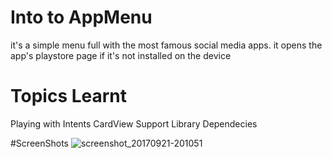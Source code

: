 # Into to AppMenu
it's a simple menu full with the most famous social media apps.
it opens the app's playstore page if it's not installed on the device

# Topics Learnt
 Playing with Intents
 CardView
 Support Library Dependecies

#ScreenShots
![screenshot_20170921-201051](https://user-images.githubusercontent.com/32176855/30719937-eaace55c-9f25-11e7-939b-f584ebbcf97b.png)

